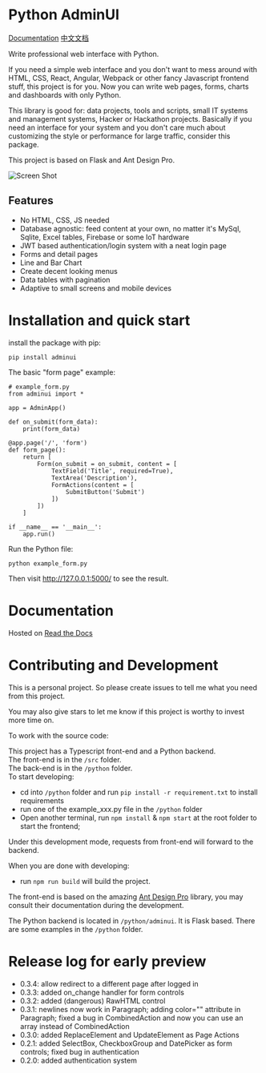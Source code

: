 # Python AdminUI

[Documentation](https://python-adminui.readthedocs.io/en/latest/index.html)
[中文文档](https://python-adminui.readthedocs.io/zh_CN/latest/index.html)

Write professional web interface with Python.

If you need a simple web interface and you don't want to mess around with
HTML, CSS, React, Angular, Webpack or other fancy Javascript frontend stuff, 
this project is for you. Now you can write web pages, forms, charts and dashboards with only Python.

This library is good for: data projects, tools and scripts, small IT systems and management systems,
Hacker or Hackathon projects. Basically if you need an interface for your system and you don't 
care much about customizing the style or performance for large traffic, consider this package.

This project is based on Flask and Ant Design Pro.

![Screen Shot](./screenshot.png)

## Features
- No HTML, CSS, JS needed
- Database agnostic: feed content at your own, no matter it's MySql, Sqlite, Excel tables, Firebase or some IoT hardware
- JWT based authentication/login system with a neat login page
- Forms and detail pages 
- Line and Bar Chart
- Create decent looking menus
- Data tables with pagination
- Adaptive to small screens and mobile devices

# Installation and quick start

install the package with pip: 

```
pip install adminui
```

The basic "form page" example:

```
# example_form.py
from adminui import *

app = AdminApp()

def on_submit(form_data):
    print(form_data)

@app.page('/', 'form')
def form_page():
    return [
        Form(on_submit = on_submit, content = [
            TextField('Title', required=True),
            TextArea('Description'),
            FormActions(content = [
                SubmitButton('Submit')
            ])
        ])
    ]

if __name__ == '__main__':
    app.run()
```

Run the Python file:

```
python example_form.py
```

Then visit http://127.0.0.1:5000/ to see the result.


# Documentation

Hosted on [Read the Docs](https://python-adminui.readthedocs.io/en/latest/index.html)


# Contributing and Development

This is a personal project. So please create issues to tell me what you need from this project.

You may also give stars to let me know if this project is worthy to invest more time on.

To work with the source code:

This project has a Typescript front-end and a Python backend.  
The front-end is in the `/src` folder.  
The back-end is in the `/python` folder.  
To start developing:

- cd into `/python` folder and run `pip install -r requirement.txt` to install requirements
- run one of the example_xxx.py file in the `/python` folder
- Open another terminal, run `npm install` & `npm start` at the root folder to start the frontend; 

Under this development mode, requests from front-end will forward to the backend.

When you are done with developing: 
- run `npm run build` will build the project. 

The front-end is based on the amazing [Ant Design Pro](https://pro.ant.design/docs/getting-started) library, you may consult their documentation during the development.

The Python backend is located in `/python/adminui`. It is Flask based. There are some examples in the `/python` folder.

# Release log for early preview

- 0.3.4: allow redirect to a different page after logged in
- 0.3.3: added on_change handler for form controls
- 0.3.2: added (dangerous) RawHTML control
- 0.3.1: newlines now work in Paragraph; adding color="" attribute in Paragraph; fixed a bug in CombinedAction and now you can use an array instead of CombinedAction
- 0.3.0: added ReplaceElement and UpdateElement as Page Actions
- 0.2.1: added SelectBox, CheckboxGroup and DatePicker as form controls; fixed bug in authentication
- 0.2.0: added authentication system
